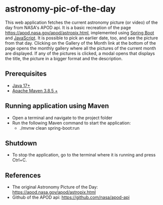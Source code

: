 # astronomy-pic-of-the-day


This web application fetches the current astronomy picture (or video) of the day from NASA's APOD api.
It is a basic recreation of the page https://apod.nasa.gov/apod/astropix.html, 
implemented using [Spring Boot](https://docs.spring.io/spring-boot/docs/current/reference/htmlsingle/) 
and [JavaScript](https://developer.mozilla.org/en-US/docs/Web/JavaScript).
It is possible to pick an earlier date, too, and see the picture from that day.
Clicking on the Gallery of the Month link at the bottom of the page opens the monthly gallery where all the pictures of the current month are displayed.
If any of the pictures is clicked, a modal opens that displays the title, the picture in a bigger format and the description.
 
## Prerequisites
 - [Java 17+](https://www.oracle.com/java/technologies/downloads/#java17)
 - [Apache Maven 3.8.5 +](https://maven.apache.org/download.cgi)
 
 ## Running application using Maven
 - Open a terminal and navigate to the project folder
 - Run the following Maven command to start the application:
    - ./mvnw clean spring-boot:run

## Shutdown
- To stop the application, go to the terminal where it is running and press Ctrl+C.

## References
- The original Astronomy Picture of the Day:
<https://apod.nasa.gov/apod/astropix.html>
- Github of the APOD api:
<https://github.com/nasa/apod-api>
